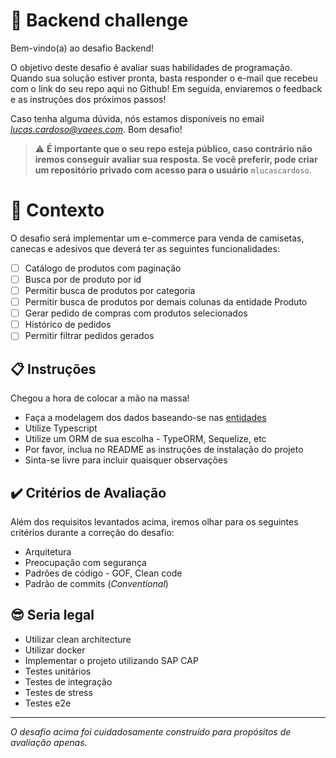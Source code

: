 # 🚀 Backend challenge

Bem-vindo(a) ao desafio Backend!

O objetivo deste desafio é avaliar suas habilidades de programação.
Quando sua solução estiver pronta, basta responder o e-mail que recebeu com o link do seu repo aqui no Github!
Em seguida, enviaremos o feedback e as instruções dos próximos passos!

Caso tenha alguma dúvida, nós estamos disponíveis no email *lucas.cardoso@vaees.com*.
Bom desafio!

> ⚠️ **É importante que o seu repo esteja público, caso contrário não iremos conseguir avaliar sua resposta. Se você preferir, pode criar um repositório privado com acesso para o usuário** `mlucascardoso`.

# 🧠 Contexto

O desafio será implementar um e-commerce para venda de camisetas, canecas e adesivos que deverá ter as seguintes funcionalidades:
- [ ] Catálogo de produtos com paginação
- [ ] Busca por de produto por id
- [ ] Permitir busca de produtos por categoria
- [ ] Permitir busca de produtos por demais colunas da entidade Produto
- [ ] Gerar pedido de compras com produtos selecionados
- [ ] Histórico de pedidos
- [ ] Permitir filtrar pedidos gerados 

## 📋 Instruções

Chegou a hora de colocar a mão na massa!

- Faça a modelagem dos dados baseando-se nas [entidades](./entidades.md)
- Utilize Typescript
- Utilize um ORM de sua escolha - TypeORM, Sequelize, etc
- Por favor, inclua no README as instruções de instalação do projeto
- Sinta-se livre para incluir quaisquer observações

## ✔️ Critérios de Avaliação

Além dos requisitos levantados acima, iremos olhar para os seguintes critérios durante a correção do desafio:

- Arquitetura
- Preocupação com segurança
- Padrões de código - GOF, Clean code
- Padrão de commits (_Conventional_)

## 😎 Seria legal
- Utilizar clean architecture
- Utilizar docker
- Implementar o projeto utilizando SAP CAP
- Testes unitários
- Testes de integração
- Testes de stress
- Testes e2e

---

_O desafio acima foi cuidadosamente construído para propósitos de avaliação apenas._
